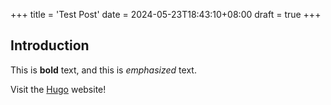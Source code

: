 +++
title = 'Test Post'
date = 2024-05-23T18:43:10+08:00
draft = true
+++

## Introduction

This is **bold** text, and this is *emphasized* text.

Visit the [Hugo](https://gohugo.io) website!